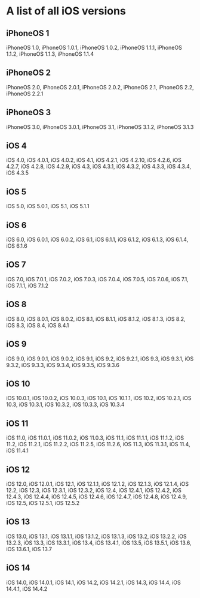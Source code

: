 # A list of all iOS versions

## iPhoneOS 1

iPhoneOS 1.0,
iPhoneOS 1.0.1,
iPhoneOS 1.0.2,
iPhoneOS 1.1.1,
iPhoneOS 1.1.2,
iPhoneOS 1.1.3,
iPhoneOS 1.1.4


## iPhoneOS 2

iPhoneOS 2.0,
iPhoneOS 2.0.1,
iPhoneOS 2.0.2,
iPhoneOS 2.1,
iPhoneOS 2.2,
iPhoneOS 2.2.1


## iPhoneOS 3
iPhoneOS 3.0,
iPhoneOS 3.0.1,
iPhoneOS 3.1,
iPhoneOS 3.1.2,
iPhoneOS 3.1.3


## iOS 4
iOS 4.0,
iOS 4.0.1,
iOS 4.0.2,
iOS 4.1,
iOS 4.2.1,
iOS 4.2.10,
iOS 4.2.6,
iOS 4.2.7,
iOS 4.2.8,
iOS 4.2.9,
iOS 4.3,
iOS 4.3.1,
iOS 4.3.2,
iOS 4.3.3,
iOS 4.3.4,
iOS 4.3.5


## iOS 5

iOS 5.0,
iOS 5.0.1,
iOS 5.1,
iOS 5.1.1


## iOS 6

iOS 6.0,
iOS 6.0.1,
iOS 6.0.2,
iOS 6.1,
iOS 6.1.1,
iOS 6.1.2,
iOS 6.1.3,
iOS 6.1.4,
iOS 6.1.6


## iOS 7

iOS 7.0,
iOS 7.0.1,
iOS 7.0.2,
iOS 7.0.3,
iOS 7.0.4,
iOS 7.0.5,
iOS 7.0.6,
iOS 7.1,
iOS 7.1.1,
iOS 7.1.2


## iOS 8

iOS 8.0,
iOS 8.0.1,
iOS 8.0.2,
iOS 8.1,
iOS 8.1.1,
iOS 8.1.2,
iOS 8.1.3,
iOS 8.2,
iOS 8.3,
iOS 8.4,
iOS 8.4.1


## iOS 9

iOS 9.0,
iOS 9.0.1,
iOS 9.0.2,
iOS 9.1,
iOS 9.2,
iOS 9.2.1,
iOS 9.3,
iOS 9.3.1,
iOS 9.3.2,
iOS 9.3.3,
iOS 9.3.4,
iOS 9.3.5,
iOS 9.3.6


## iOS 10

iOS 10.0.1,
iOS 10.0.2,
iOS 10.0.3,
iOS 10.1,
iOS 10.1.1,
iOS 10.2,
iOS 10.2.1,
iOS 10.3,
iOS 10.3.1,
iOS 10.3.2,
iOS 10.3.3,
iOS 10.3.4


## iOS 11

iOS 11.0,
iOS 11.0.1,
iOS 11.0.2,
iOS 11.0.3,
iOS 11.1,
iOS 11.1.1,
iOS 11.1.2,
iOS 11.2,
iOS 11.2.1,
iOS 11.2.2,
iOS 11.2.5,
iOS 11.2.6,
iOS 11.3,
iOS 11.3.1,
iOS 11.4,
iOS 11.4.1


## iOS 12

iOS 12.0,
iOS 12.0.1,
iOS 12.1,
iOS 12.1.1,
iOS 12.1.2,
iOS 12.1.3,
iOS 12.1.4,
iOS 12.2,
iOS 12.3,
iOS 12.3.1,
iOS 12.3.2,
iOS 12.4,
iOS 12.4.1,
iOS 12.4.2,
iOS 12.4.3,
iOS 12.4.4,
iOS 12.4.5,
iOS 12.4.6,
iOS 12.4.7,
iOS 12.4.8,
iOS 12.4.9,
iOS 12.5,
iOS 12.5.1,
iOS 12.5.2


## iOS 13

iOS 13.0,
iOS 13.1,
iOS 13.1.1,
iOS 13.1.2,
iOS 13.1.3,
iOS 13.2,
iOS 13.2.2,
iOS 13.2.3,
iOS 13.3,
iOS 13.3.1,
iOS 13.4,
iOS 13.4.1,
iOS 13.5,
iOS 13.5.1,
iOS 13.6,
iOS 13.6.1,
iOS 13.7


## iOS 14

iOS 14.0,
iOS 14.0.1,
iOS 14.1,
iOS 14.2,
iOS 14.2.1,
iOS 14.3,
iOS 14.4,
iOS 14.4.1,
iOS 14.4.2
